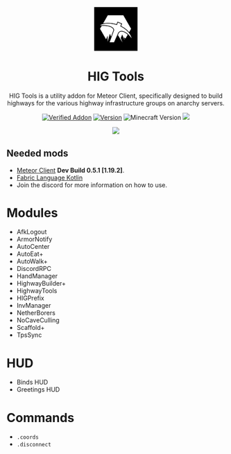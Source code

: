 <div align="center">
  <!-- Logo and Title -->
  <img src="/src/main/resources/assets/higtools/icon.png" alt="logo" width="20%"/>
  <h1>HIG Tools</h1>
  <p>HIG Tools is a utility addon for Meteor Client, specifically designed to build highways for the various highway infrastructure groups on anarchy servers.</p>
  
  <!-- Fancy badges -->
  <a href="https://anticope.ml/pages/MeteorAddons.html"><img src="https://img.shields.io/badge/Verified%20Addon-Yes-blueviolet" alt="Verified Addon"></a>
  <a href="https://github.com/RedCarlos26/higtools/releases"><img src="https://img.shields.io/badge/Version-v2.1-blueviolet" alt="Version"></a>
  <img src="https://img.shields.io/badge/Minecraft%20Version-1.19.2-blueviolet" alt="Minecraft Version">
  <img src="https://img.shields.io/github/downloads/RedCarlos26/higtools/total?color=blueviolet&label=Downloads">
  <p href="https://discord.gg/a4jkKGJNdJ"><img src="https://invidget.switchblade.xyz/a4jkKGJNdJ"></p>
</div>

## Needed mods
- [Meteor Client](https://meteorclient.com/) __Dev Build 0.5.1 [1.19.2]__.
- [Fabric Language Kotlin](https://www.curseforge.com/minecraft/mc-mods/fabric-language-kotlin/files/all?filter-game-version=2020709689%3A9366)
- Join the discord for more information on how to use.

# Modules
- AfkLogout
- ArmorNotify
- AutoCenter
- AutoEat+
- AutoWalk+
- DiscordRPC
- HandManager
- HighwayBuilder+
- HighwayTools
- HIGPrefix
- InvManager
- NetherBorers
- NoCaveCulling
- Scaffold+
- TpsSync

# HUD
- Binds HUD
- Greetings HUD

# Commands
- `.coords`
- `.disconnect`
